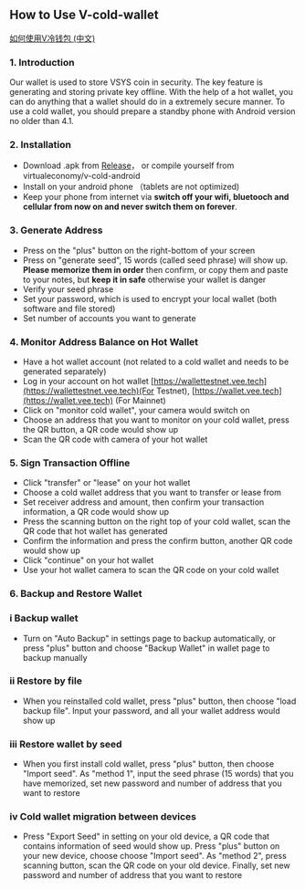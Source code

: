 
How to Use V-cold-wallet
---
[如何使用V冷钱包 (中文)](https://vsys.readthedocs.io/en/latest/coldwalletcn.html)


### 1. Introduction
Our wallet is used to store VSYS coin in security. The key feature is generating and storing private key offline. With the help of a hot wallet, you can do anything that a wallet should do in a extremely secure manner. To use a cold wallet, you should prepare a standby phone with Android version no older than 4.1.


### 2. Installation
* Download .apk from 
[Release](https://github.com/virtualeconomy/v-cold-android/releases)，
or compile yourself from virtualeconomy/v-cold-android 
* Install on your android phone （tablets are not optimized)
* Keep your phone from internet via **switch off your wifi, bluetooch and cellular from now on and never switch them on forever**.


### 3. Generate Address
* Press on the "plus" button on the right-bottom of your screen
* Press on "generate seed", 15 words (called seed phrase) will show up. **Please memorize them in order** then confirm, or copy them and paste to your notes, but **keep it in safe** otherwise your wallet is danger
* Verify your seed phrase
* Set your password, which is used to encrypt your local wallet (both software and file stored)
* Set number of accounts you want to generate 


### 4. Monitor Address Balance on Hot Wallet
* Have a hot wallet account (not related to a cold wallet and needs to be generated separately)
* Log in your account on hot wallet 
[https://wallettestnet.vee.tech](https://wallettestnet.vee.tech)(For Testnet),
[https://wallet.vee.tech](https://wallet.vee.tech) (For Mainnet)
* Click on "monitor cold wallet", your camera would switch on 
* Choose an address that you want to monitor on your cold wallet, press the QR button, a QR code would show up
* Scan the QR code with camera of your hot wallet 


### 5. Sign Transaction Offline
* Click "transfer" or "lease" on your hot wallet
* Choose a cold wallet address that you want to transfer or lease from
* Set receiver address and amount, then confirm your transaction information, a QR code would show up
* Press the scanning button on the right top of your cold wallet, scan the QR code that hot wallet has generated
* Confirm the information and press the confirm button, another QR code would show up
* Click "continue" on your hot wallet
* Use your hot wallet camera to scan the QR code on your cold wallet


### 6. Backup and Restore Wallet
### i Backup wallet
* Turn on "Auto Backup" in settings page to backup automatically, or press "plus" button and choose "Backup Wallet" in wallet page to backup manually


### ii Restore by file
* When you reinstalled cold wallet, press "plus" button, then choose "load backup file". Input your password, and all your wallet address would show up


### iii Restore wallet by seed 
* When you first install cold wallet, press "plus" button, then choose "Import seed". As "method 1", input the seed phrase (15 words) that you have memorized, set new password and number of address that you want to restore


### iv Cold wallet migration between devices
* Press "Export Seed" in setting on your old device, a QR code that contains information of seed would show up. Press "plus" button on your new device, choose choose "Import seed". As "method 2", press scanning button, scan the QR code on your old device. Finally, set new password and number of address that you want to restore

